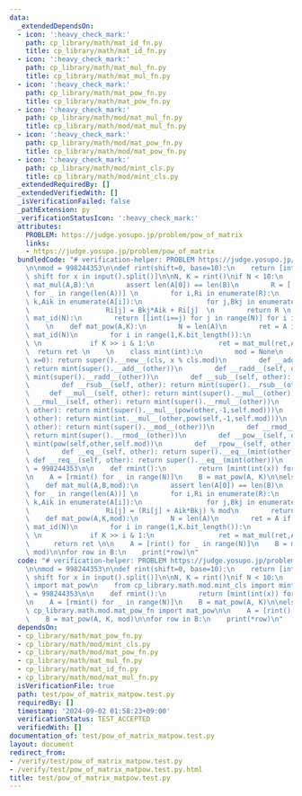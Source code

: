 ```yaml
---
data:
  _extendedDependsOn:
  - icon: ':heavy_check_mark:'
    path: cp_library/math/mat_id_fn.py
    title: cp_library/math/mat_id_fn.py
  - icon: ':heavy_check_mark:'
    path: cp_library/math/mat_mul_fn.py
    title: cp_library/math/mat_mul_fn.py
  - icon: ':heavy_check_mark:'
    path: cp_library/math/mat_pow_fn.py
    title: cp_library/math/mat_pow_fn.py
  - icon: ':heavy_check_mark:'
    path: cp_library/math/mod/mat_mul_fn.py
    title: cp_library/math/mod/mat_mul_fn.py
  - icon: ':heavy_check_mark:'
    path: cp_library/math/mod/mat_pow_fn.py
    title: cp_library/math/mod/mat_pow_fn.py
  - icon: ':heavy_check_mark:'
    path: cp_library/math/mod/mint_cls.py
    title: cp_library/math/mod/mint_cls.py
  _extendedRequiredBy: []
  _extendedVerifiedWith: []
  _isVerificationFailed: false
  _pathExtension: py
  _verificationStatusIcon: ':heavy_check_mark:'
  attributes:
    PROBLEM: https://judge.yosupo.jp/problem/pow_of_matrix
    links:
    - https://judge.yosupo.jp/problem/pow_of_matrix
  bundledCode: "# verification-helper: PROBLEM https://judge.yosupo.jp/problem/pow_of_matrix\n\
    \n\nmod = 998244353\n\ndef rint(shift=0, base=10):\n    return [int(x, base) +\
    \ shift for x in input().split()]\n\nN, K = rint()\nif N < 10:\n    \n    def\
    \ mat_mul(A,B):\n        assert len(A[0]) == len(B)\n        R = [[0]*len(B[0])\
    \ for _ in range(len(A))] \n        for i,Ri in enumerate(R):\n            for\
    \ k,Aik in enumerate(A[i]):\n                for j,Bkj in enumerate(B[k]):\n \
    \                   Ri[j] = Bkj*Aik + Ri[j]  \n        return R \n    \n    def\
    \ mat_id(N):\n        return [[int(i==j) for j in range(N)] for i in range(N)]\n\
    \    \n    def mat_pow(A,K):\n        N = len(A)\n        ret = A if K & 1 else\
    \ mat_id(N)\n        for i in range(1,K.bit_length()):\n            A = mat_mul(A,A)\
    \ \n            if K >> i & 1:\n                ret = mat_mul(ret,A) \n      \
    \  return ret \n    \n    class mint(int):\n        mod = None\n        def __new__(cls,\
    \ x=0): return super().__new__(cls, x % cls.mod)\n        def __add__(self, other):\
    \ return mint(super().__add__(other))\n        def __radd__(self, other): return\
    \ mint(super().__radd__(other))\n        def __sub__(self, other): return mint(super().__sub__(other))\n\
    \        def __rsub__(self, other): return mint(super().__rsub__(other))\n   \
    \     def __mul__(self, other): return mint(super().__mul__(other))\n        def\
    \ __rmul__(self, other): return mint(super().__rmul__(other))\n        def __truediv__(self,\
    \ other): return mint(super().__mul__(pow(other,-1,self.mod)))\n        def __rtruediv__(self,\
    \ other): return mint(int.__mul__(other,pow(self,-1,self.mod)))\n        def __mod__(self,\
    \ other): return mint(super().__mod__(other))\n        def __rmod__(self, other):\
    \ return mint(super().__rmod__(other))\n        def __pow__(self, other): return\
    \ mint(pow(self,other,self.mod))\n        def __rpow__(self, other): return mint(pow(other,other,self.mod))\n\
    \        def __eq__(self, other): return super().__eq__(mint(other))\n       \
    \ def __req__(self, other): return super().__eq__(mint(other))\n    \n    mint.mod\
    \ = 998244353\n\n    def rmint():\n        return [mint(int(x)) for x in input().split()]\n\
    \n    A = [rmint() for _ in range(N)]\n    B = mat_pow(A, K)\n\nelse:\n    \n\
    \    def mat_mul(A,B,mod):\n        assert len(A[0]) == len(B)\n        R = [[0]*len(B[0])\
    \ for _ in range(len(A))] \n        for i,Ri in enumerate(R):\n            for\
    \ k,Aik in enumerate(A[i]):\n                for j,Bkj in enumerate(B[k]):\n \
    \                   Ri[j] = (Ri[j] + Aik*Bkj) % mod\n        return R\n    \n\
    \    def mat_pow(A,K,mod):\n        N = len(A)\n        ret = A if K & 1 else\
    \ mat_id(N)\n        for i in range(1,K.bit_length()):\n            A = mat_mul(A,A,mod)\
    \ \n            if K >> i & 1:\n                ret = mat_mul(ret,A,mod) \n  \
    \      return ret \n\n    A = [rint() for _ in range(N)]\n    B = mat_pow(A, K,\
    \ mod)\n\nfor row in B:\n    print(*row)\n"
  code: "# verification-helper: PROBLEM https://judge.yosupo.jp/problem/pow_of_matrix\n\
    \n\nmod = 998244353\n\ndef rint(shift=0, base=10):\n    return [int(x, base) +\
    \ shift for x in input().split()]\n\nN, K = rint()\nif N < 10:\n    from cp_library.math.mat_pow_fn\
    \ import mat_pow\n    from cp_library.math.mod.mint_cls import mint\n    mint.mod\
    \ = 998244353\n\n    def rmint():\n        return [mint(int(x)) for x in input().split()]\n\
    \n    A = [rmint() for _ in range(N)]\n    B = mat_pow(A, K)\n\nelse:\n    from\
    \ cp_library.math.mod.mat_pow_fn import mat_pow\n\n    A = [rint() for _ in range(N)]\n\
    \    B = mat_pow(A, K, mod)\n\nfor row in B:\n    print(*row)\n"
  dependsOn:
  - cp_library/math/mat_pow_fn.py
  - cp_library/math/mod/mint_cls.py
  - cp_library/math/mod/mat_pow_fn.py
  - cp_library/math/mat_mul_fn.py
  - cp_library/math/mat_id_fn.py
  - cp_library/math/mod/mat_mul_fn.py
  isVerificationFile: true
  path: test/pow_of_matrix_matpow.test.py
  requiredBy: []
  timestamp: '2024-09-02 01:58:23+09:00'
  verificationStatus: TEST_ACCEPTED
  verifiedWith: []
documentation_of: test/pow_of_matrix_matpow.test.py
layout: document
redirect_from:
- /verify/test/pow_of_matrix_matpow.test.py
- /verify/test/pow_of_matrix_matpow.test.py.html
title: test/pow_of_matrix_matpow.test.py
---
```


